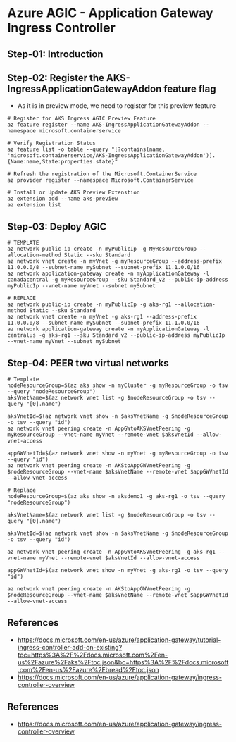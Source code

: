 # Azure AGIC -  Application Gateway Ingress Controller

## Step-01: Introduction

## Step-02: Register the AKS-IngressApplicationGatewayAddon feature flag 
- As it is in preview mode, we need to register for this preview feature
```
# Register for AKS Ingress AGIC Preview Feature
az feature register --name AKS-IngressApplicationGatewayAddon --namespace microsoft.containerservice

# Verify Registration Status
az feature list -o table --query "[?contains(name, 'microsoft.containerservice/AKS-IngressApplicationGatewayAddon')].{Name:name,State:properties.state}"

# Refresh the registration of the Microsoft.ContainerService
az provider register --namespace Microsoft.ContainerService

# Install or Update AKS Preview Extenstion
az extension add --name aks-preview
az extension list
```

## Step-03: Deploy AGIC
```
# TEMPLATE
az network public-ip create -n myPublicIp -g MyResourceGroup --allocation-method Static --sku Standard
az network vnet create -n myVnet -g myResourceGroup --address-prefix 11.0.0.0/8 --subnet-name mySubnet --subnet-prefix 11.1.0.0/16 
az network application-gateway create -n myApplicationGateway -l canadacentral -g myResourceGroup --sku Standard_v2 --public-ip-address myPublicIp --vnet-name myVnet --subnet mySubnet

# REPLACE
az network public-ip create -n myPublicIp -g aks-rg1 --allocation-method Static --sku Standard
az network vnet create -n myVnet -g aks-rg1 --address-prefix 11.0.0.0/8 --subnet-name mySubnet --subnet-prefix 11.1.0.0/16 
az network application-gateway create -n myApplicationGateway -l centralus -g aks-rg1 --sku Standard_v2 --public-ip-address myPublicIp --vnet-name myVnet --subnet mySubnet
```


## Step-04: PEER two virtual networks
```
# Template
nodeResourceGroup=$(az aks show -n myCluster -g myResourceGroup -o tsv --query "nodeResourceGroup")
aksVnetName=$(az network vnet list -g $nodeResourceGroup -o tsv --query "[0].name")

aksVnetId=$(az network vnet show -n $aksVnetName -g $nodeResourceGroup -o tsv --query "id")
az network vnet peering create -n AppGWtoAKSVnetPeering -g myResourceGroup --vnet-name myVnet --remote-vnet $aksVnetId --allow-vnet-access

appGWVnetId=$(az network vnet show -n myVnet -g myResourceGroup -o tsv --query "id")
az network vnet peering create -n AKStoAppGWVnetPeering -g $nodeResourceGroup --vnet-name $aksVnetName --remote-vnet $appGWVnetId --allow-vnet-access

# Replace
nodeResourceGroup=$(az aks show -n aksdemo1 -g aks-rg1 -o tsv --query "nodeResourceGroup")

aksVnetName=$(az network vnet list -g $nodeResourceGroup -o tsv --query "[0].name")

aksVnetId=$(az network vnet show -n $aksVnetName -g $nodeResourceGroup -o tsv --query "id")

az network vnet peering create -n AppGWtoAKSVnetPeering -g aks-rg1 --vnet-name myVnet --remote-vnet $aksVnetId --allow-vnet-access

appGWVnetId=$(az network vnet show -n myVnet -g aks-rg1 -o tsv --query "id")

az network vnet peering create -n AKStoAppGWVnetPeering -g $nodeResourceGroup --vnet-name $aksVnetName --remote-vnet $appGWVnetId --allow-vnet-access
```
## References
- https://docs.microsoft.com/en-us/azure/application-gateway/tutorial-ingress-controller-add-on-existing?toc=https%3A%2F%2Fdocs.microsoft.com%2Fen-us%2Fazure%2Faks%2Ftoc.json&bc=https%3A%2F%2Fdocs.microsoft.com%2Fen-us%2Fazure%2Fbread%2Ftoc.json
- https://docs.microsoft.com/en-us/azure/application-gateway/ingress-controller-overview


## References
- https://docs.microsoft.com/en-us/azure/application-gateway/ingress-controller-overview